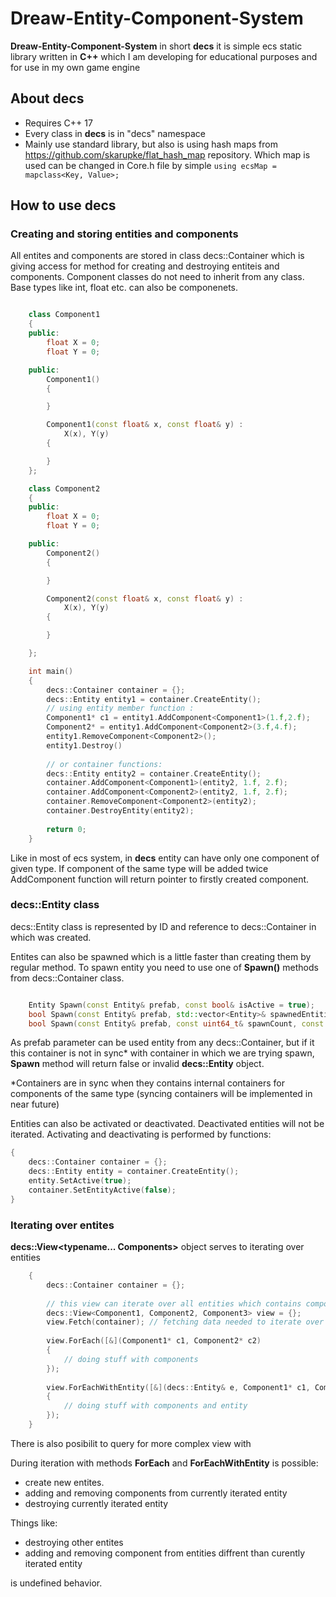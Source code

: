 # Dreaw-Entity-Component-System
**Dreaw-Entity-Component-System** in short **decs** it is simple ecs static library written in **C++** which I am developing for educational purposes and for use in my own game engine<br/>

## About decs
* Requires C++ 17
* Every class in **decs** is in "decs" namespace
* Mainly use standard library, but also is using hash maps from https://github.com/skarupke/flat_hash_map repository. Which map is used can be changed in Core.h file by simple ``` using ecsMap = mapclass<Key, Value>; ```

## How to use **decs**
### Creating and storing entities and components
All entites and components are stored in class decs::Container which is giving access for method for creating and destroying entiteis and components. Component classes do not need to inherit from any class. Base types like int, float etc. can also be componenets.

```C++

	class Component1
	{
	public:
		float X = 0;
		float Y = 0;

	public:
		Component1()
		{

		}

		Component1(const float& x, const float& y) :
			X(x), Y(y)
		{

		}
	};

	class Component2
	{
	public:
		float X = 0;
		float Y = 0;

	public:
		Component2()
		{

		}

		Component2(const float& x, const float& y) :
			X(x), Y(y)
		{

		}

	};

	int main()
	{
		decs::Container container = {};
		decs::Entity entity1 = container.CreateEntity();
		// using entity member function :
		Component1* c1 = entity1.AddComponent<Component1>(1.f,2.f);
		Component2* = entity1.AddComponent<Component2>(3.f,4.f);
		entity1.RemoveComponent<Component2>();
		entity1.Destroy()
		
		// or container functions:
		decs::Entity entity2 = container.CreateEntity();
		container.AddComponent<Component1>(entity2, 1.f, 2.f);
		container.AddComponent<Component2>(entity2, 1.f, 2.f);
		container.RemoveComponent<Component2>(entity2);
		container.DestroyEntity(entity2);
		
		return 0;
	}
```

Like in most of ecs system, in **decs** entity can have only one component of given type. If component of the same type will be added twice AddComponent function will return pointer to firstly created component.<br/>

### decs::Entity class
decs::Entity class is represented by ID and reference to decs::Container in which was created.<br/>

Entites can also be spawned which is a little faster than creating them by regular method. To spawn entity you need to use one of **Spawn()** methods from decs::Container class.
```C++

	Entity Spawn(const Entity& prefab, const bool& isActive = true);
	bool Spawn(const Entity& prefab, std::vector<Entity>& spawnedEntities, const uint64_t& spawnCount, const bool& areActive = true);
	bool Spawn(const Entity& prefab, const uint64_t& spawnCount, const bool& areActive = true);

```
As prefab parameter can be used entity from any decs::Container, but if it this container is not in sync* with container in which we are trying spawn, **Spawn** method will return false or invalid **decs::Entity** object.<br/>

*Containers are in sync when they contains internal containers for components of the same type (syncing containers will be implemented in near future)

Entities can also be activated or deactivated. Deactivated entities will not be iterated. Activating and deactivating is performed by functions:
```C++
{
	decs::Container container = {};
	decs::Entity entity = container.CreateEntity();
	entity.SetActive(true);
	container.SetEntityActive(false);
}
```

### Iterating over entites
**decs::View<typename... Components>** object serves to iterating over entities
```C++
	{
		decs::Container container = {}; 
		
		// this view can iterate over all entities which contains components passed as template parameters
		decs::View<Component1, Component2, Component3> view = {}; 
		view.Fetch(container); // fetching data needed to iterate over entites
		
		view.ForEach([&](Component1* c1, Component2* c2)
		{
			// doing stuff with components
		});
		
		view.ForEachWithEntity([&](decs::Entity& e, Component1* c1, Component2* c2) // in this function first paramter of lambda must be decs::Entity
		{
			// doing stuff with components and entity
		});
	}
```
There is also posibilit to query for more complex view with 

During iteration with methods **ForEach** and **ForEachWithEntity** is possible:
* create new entites. 
* adding and removing components from currently iterated entity
* destroying currently iterated entity

Things like:
* destroying other entites
* adding and removing component from entities diffrent than curently iterated entity

is undefined behavior.





